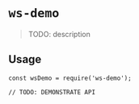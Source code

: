 # `ws-demo`

> TODO: description

## Usage

```
const wsDemo = require('ws-demo');

// TODO: DEMONSTRATE API
```
